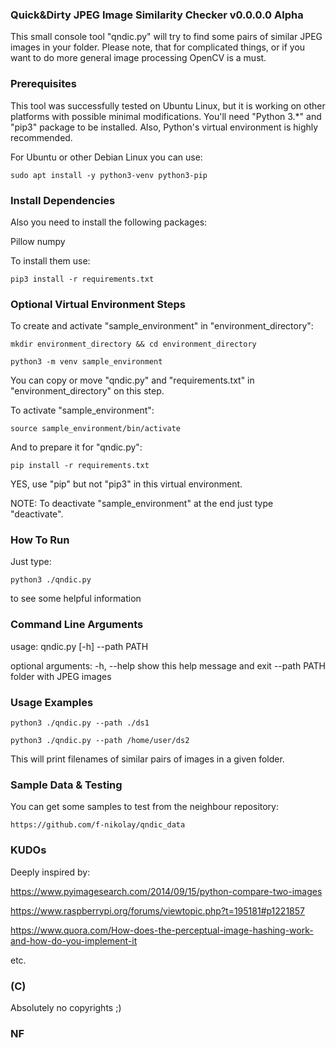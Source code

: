 ### Quick&Dirty JPEG Image Similarity Checker v0.0.0.0 Alpha

This small console tool "qndic.py" will try to find some pairs of similar JPEG images in your folder.
Please note, that for complicated things, or if you want to do more general image processing OpenCV is a must.


### Prerequisites

This tool was successfully tested on Ubuntu Linux, but it is working on other platforms with possible minimal modifications.
You'll need "Python 3.*" and "pip3" package to be installed. Also, Python's virtual environment is highly recommended.

For Ubuntu or other Debian Linux you can use:

```sudo apt install -y python3-venv python3-pip```



### Install Dependencies

Also you need to install the following packages:

Pillow
numpy

To install them use:

```pip3 install -r requirements.txt```



### Optional Virtual Environment Steps

To create and activate "sample_environment" in "environment_directory":

```mkdir environment_directory && cd environment_directory```

```python3 -m venv sample_environment```

You can copy or move "qndic.py" and "requirements.txt" in "environment_directory" on this step.

To activate "sample_environment":

```source sample_environment/bin/activate```

And to prepare it for "qndic.py":

```pip install -r requirements.txt```

YES, use "pip" but not "pip3" in this virtual environment.

NOTE: To deactivate "sample_environment" at the end just type "deactivate".



### How To Run

Just type:

```python3 ./qndic.py```

to see some helpful information



### Command Line Arguments

usage: qndic.py [-h] --path PATH

optional arguments:
  -h, --help   show this help message and exit
  --path PATH  folder with JPEG images



### Usage Examples

```python3 ./qndic.py --path ./ds1```

```python3 ./qndic.py --path /home/user/ds2```

This will print filenames of similar pairs of images in a given folder.



### Sample Data & Testing

You can get some samples to test from the neighbour repository:
 
```https://github.com/f-nikolay/qndic_data```



### KUDOs

Deeply inspired by:

https://www.pyimagesearch.com/2014/09/15/python-compare-two-images

https://www.raspberrypi.org/forums/viewtopic.php?t=195181#p1221857

https://www.quora.com/How-does-the-perceptual-image-hashing-work-and-how-do-you-implement-it

etc.



### (C)

Absolutely no copyrights ;)



### NF ###

